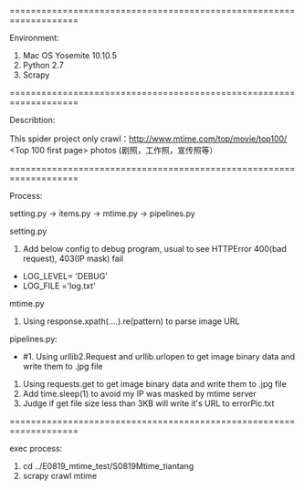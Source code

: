 
===================================================================

Environment:

1. Mac OS Yosemite 10.10.5
2. Python 2.7
3. Scrapy

===================================================================

Describtion:

This spider project only crawl：http://www.mtime.com/top/movie/top100/ <Top 100 first page> photos (剧照，工作照，宣传照等）

===================================================================

Process:

setting.py -> items.py -> mtime.py -> pipelines.py

setting.py
1. Add below config to debug program, usual to see HTTPError 400(bad request), 403(IP mask) fail
- LOG_LEVEL= 'DEBUG'
- LOG_FILE ='log.txt'

mtime.py
1. Using response.xpath(....).re(pattern) to parse image URL

pipelines.py:
- #1. Using urllib2.Request and urllib.urlopen to get image binary data and write them to .jpg file
1. Using requests.get to get image binary data and write them to .jpg file
2. Add time.sleep(1) to avoid my IP was masked by mtime server
3. Judge if get file size less than 3KB will write it's URL to errorPic.txt

===================================================================

exec process:

1. cd ../E0819_mtime_test/S0819Mtime_tiantang
2. scrapy crawl mtime